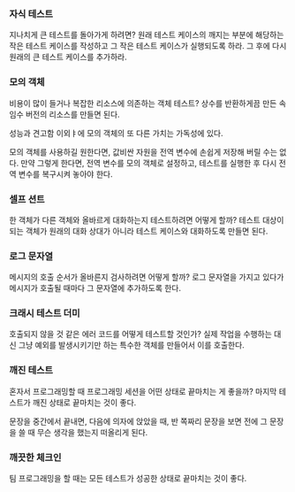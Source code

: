 ### 자식 테스트
지나치게 큰 테스트를 돌아가게 하려면?
원래 테스트 케이스의 깨지는 부분에 해당하는 작은 테스트 케이스를 작성하고 그 작은 테스트 케이스가 실행되도록 하라.
그 후에 다시 원래의 큰 테스트 케이스를 추가하라.

### 모의 객체
비용이 많이 들거나 복잡한 리소스에 의존하는 객체 테스트?
상수를 반환하게끔 만든 속임수 버전의 리소스를 만들면 된다.

성능과 견고함 이외ㅑ에 모의 객체의 또 다른 가치는 가독성에 있다.

모의 객체를 사용하길 원한다면, 값비싼 자원을 전역 변수에 손쉽게 저장해 버릴 수는 없다.
만약 그렇게 한다면, 전역 변수를 모의 객체로 설정하고, 테스트를 실행한 후 다시 전역 변수를 복구시켜 놓아야 한다.

### 셀프 션트
한 객체가 다른 객체와 올바르게 대화하는지 테스트하려면 어떻게 할까?
테스트 대상이 되는 객체가 원래의 대화 상대가 아니라 테스트 케이스와 대화하도록 만들면 된다.

### 로그 문자열
메시지의 호출 순서가 올바른지 검사하려면 어떻게 할까?
로그 문자열을 가지고 있다가 메시지가 호출될 때마다 그 문자열에 추가하도록 한다.

### 크래시 테스트 더미
호출되지 않을 것 같은 에러 코드를 어떻게 테스트할 것인가?
실제 작업을 수행하는 대신 그냥 예외를 발생시키기만 하는 특수한 객체를 만들어서 이를 호출한다.

### 깨진 테스트
혼자서 프로그래밍할 때 프로그래밍 세션을 어떤 상태로 끝마치는 게 좋을까?
마지막 테스트가 깨진 상태로 끝마치는 것이 좋다.

문장을 중간에서 끝내면, 다음에 의자에 앉았을 때, 반 쪽짜리 문장을 보면 전에 그 문장을 쓸 때 무슨 생각을 했는지 떠올리게 된다.

### 깨끗한 체크인
팀 프로그래밍을 할 때는 모든 테스트가 성공한 상태로 끝마치는 것이 좋다. 